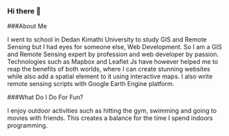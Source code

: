 ### Hi there 👋

<!--
**WayneGeet/WayneGeet** is a ✨ _special_ ✨ repository because its `README.md` (this file) appears on your GitHub profile.

Here are some ideas to get you started:

- 🔭 I’m currently working on ...
- 🌱 I’m currently learning ...
- 👯 I’m looking to collaborate on ...
- 🤔 I’m looking for help with ...
- 💬 Ask me about ...
- 📫 How to reach me: ...
- 😄 Pronouns: ...
- ⚡ Fun fact: ...
-->

###About Me

I went to school in Dedan Kimathi University to study GIS and Remote Sensing but I had eyes for someone else, Web Development. So I am a GIS and Remote Sensing expert by profession and web developer by passion. Technologies such as Mapbox and Leaflet Js have however helped me to reap the benefits of both worlds, where I can create stunning websites while also add a spatial element to it using  interactive maps.
I also write remote sensing scripts with Google Earth Engine platform.

###What Do I Do For Fun?

I enjoy outdoor activities such as hitting the gym, swimming and going to movies with friends. This creates a balance for the time I spend indoors programming.
